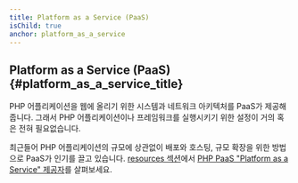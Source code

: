 ```yaml
---
title: Platform as a Service (PaaS)
isChild: true
anchor: platform_as_a_service
---
```


## Platform as a Service (PaaS)  {#platform_as_a_service_title}

PHP 어플리케이션을 웹에 올리기 위한 시스템과 네트워크 아키텍처를 PaaS가 제공해줍니다. 그래서 PHP 어플리케이션이나 프레임워크를 실행시키기 위한 설정이 거의 혹은 전혀 필요없습니다. 

최근들어 PHP 어플리케이션의 규모에 상관없이 배포와 호스팅, 규모 확장을 위한 방법으로 PaaS가 인기를 끌고 있습니다. [resources 섹션](#resources)에서 [PHP PaaS "Platform as a Service" 제공자](#php_paas_providers)를 살펴보세요. 
